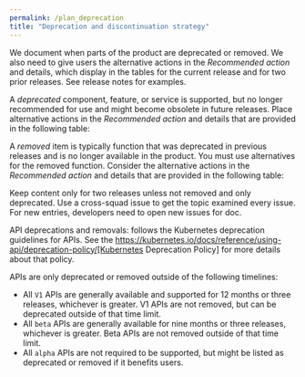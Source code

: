 ```yaml
---
permalink: /plan_deprecation
title: "Deprecation and discontinuation strategy"
---
```



We document when parts of the product are deprecated or removed. We also need to give users the alternative actions in the _Recommended action_ and details, which display in the tables for the current release and for two prior releases. See release notes for examples.

A _deprecated_ component, feature, or service is supported, but no longer recommended for use and might become obsolete in future releases. Place alternative actions in the _Recommended action_ and details that are provided in the following table:

A _removed_ item is typically function that was deprecated in previous releases and is no longer available in the product. You must use alternatives for the removed function. Consider the alternative actions in the _Recommended action_ and details that are provided in the following table:

Keep content only for two releases unless not removed and only deprecated. Use a cross-squad issue to get the topic examined every issue. For new entries, developers need to open new issues for doc.

API deprecations and removals: follows the Kubernetes deprecation guidelines for APIs. See the https://kubernetes.io/docs/reference/using-api/deprecation-policy/[Kubernetes Deprecation Policy] for more details about that policy. 

APIs are only deprecated or removed outside of the following timelines:
  
  - All `V1` APIs are generally available and supported for 12 months or three releases, whichever is greater. V1 APIs are not removed, but can be deprecated outside of that time limit.
  - All `beta` APIs are generally available for nine months or three releases, whichever is greater. Beta APIs are not removed outside of that time limit.
  - All `alpha` APIs are not required to be supported, but might be listed as deprecated or removed if it benefits users.
  


